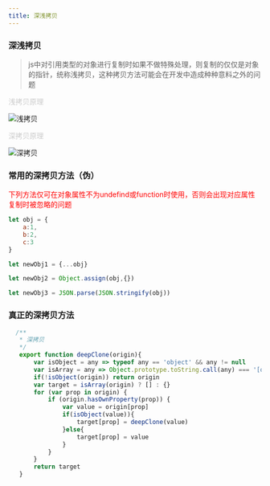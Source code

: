 ```yaml
---
title: 深浅拷贝
---
```


### 深浅拷贝

> js中对引用类型的对象进行复制时如果不做特殊处理，则复制的仅仅是对象的指针，统称浅拷贝，这种拷贝方法可能会在开发中造成种种意料之外的问题

<span style="color:#ccc">浅拷贝原理</span>

![浅拷贝](/copy1.jpg)

<span style="color:#ccc">深拷贝原理</span>

![深拷贝](/copy2.jpg)

### 常用的深拷贝方法（伪）
<span style="color:red">下列方法仅可在对象属性不为undefind或function时使用，否则会出现对应属性复制时被忽略的问题</span>

```js
let obj = {
    a:1,
    b:2,
    c:3
}

let newObj1 = {...obj}

let newObj2 = Object.assign(obj,{})

let newObj3 = JSON.parse(JSON.stringify(obj))
```

### 真正的深拷贝方法
```js
  /**
   * 深拷贝
   */
   export function deepClone(origin){
       var isObject = any => typeof any == 'object' && any != null
       var isArray = any => Object.prototype.toString.call(any) === '[object Array]'
       if(!isObject(origin)) return origin
       var target = isArray(origin) ? [] : {}
       for (var prop in origin) {
           if (origin.hasOwnProperty(prop)) {
               var value = origin[prop]
               if(isObject(value)){
                   target[prop] = deepClone(value)
               }else{
                   target[prop] = value
               }
           }
       }
       return target
   }
```
